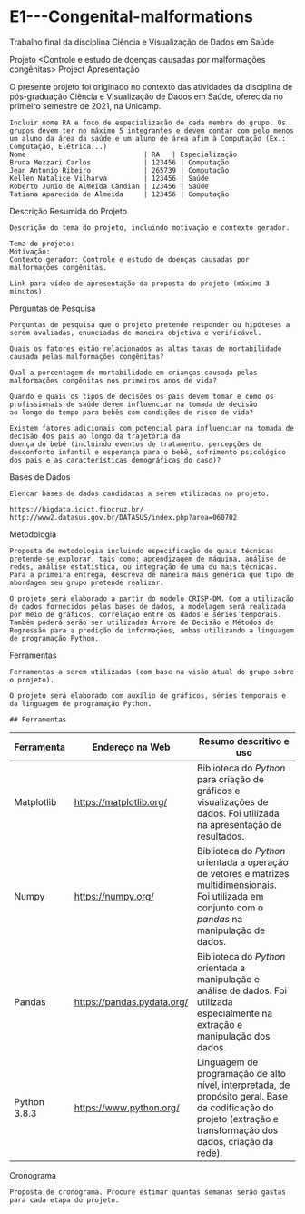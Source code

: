 # E1---Congenital-malformations
Trabalho final da disciplina Ciência e Visualização de Dados em Saúde

Projeto <Controle e estudo de doenças causadas por malformações congênitas>
Project <Control and study of diseases caused by congenital malformations>
Apresentação

O presente projeto foi originado no contexto das atividades da disciplina de pós-graduação Ciência e Visualização de Dados em Saúde, oferecida no primeiro semestre de 2021, na Unicamp.

    Incluir nome RA e foco de especialização de cada membro do grupo. Os grupos devem ter no máximo 5 integrantes e devem contar com pelo menos um aluno da área da saúde e um aluno de área afim à Computação (Ex.: Computação, Elétrica...)
    Nome                             | RA 	| Especialização
    Bruna Mezzari Carlos             | 123456 | Computação
    Jean Antonio Ribeiro             | 265739 | Computação
    Kellen Natalice Vilharva         | 123456 | Saúde
    Roberto Junio de Almeida Candian | 123456 | Saúde
    Tatiana Aparecida de Almeida     | 123456 | Computação

Descrição Resumida do Projeto

    Descrição do tema do projeto, incluindo motivação e contexto gerador.
    
    Tema do projeto: 
    Motivação: 
    Contexto gerador: Controle e estudo de doenças causadas por malformações congênitas.

    Link para vídeo de apresentação da proposta do projeto (máximo 3 minutos).

Perguntas de Pesquisa

    Perguntas de pesquisa que o projeto pretende responder ou hipóteses a serem avaliadas, enunciadas de maneira objetiva e verificável.
    
    Quais os fatores estão relacionados as altas taxas de mortabilidade causada pelas malformações congênitas?
    
    Qual a porcentagem de mortabilidade em crianças causada pelas malformações congênitas nos primeiros anos de vida?
    
    Quando e quais os tipos de decisões os pais devem tomar e como os profissionais de saúde devem influenciar na tomada de decisão 
    ao longo do tempo para bebês com condições de risco de vida?
    
    Existem fatores adicionais com potencial para influenciar na tomada de decisão dos pais ao longo da trajetória da 
    doença do bebê (incluindo eventos de tratamento, percepções de desconforto infantil e esperança para o bebê, sofrimento psicológico 
    dos pais e as características demográficas do caso)?

Bases de Dados

    Elencar bases de dados candidatas a serem utilizadas no projeto.
    
    https://bigdata.icict.fiocruz.br/
    http://www2.datasus.gov.br/DATASUS/index.php?area=060702

Metodologia

    Proposta de metodologia incluindo especificação de quais técnicas pretende-se explorar, tais como: aprendizagem de máquina, análise de redes, análise estatística, ou integração de uma ou mais técnicas. Para a primeira entrega, descreva de maneira mais genérica que tipo de abordagem seu grupo pretende realizar.
    
    O projeto será elaborado a partir do modelo CRISP-DM. Com a utilização de dados fornecidos pelas bases de dados, a modelagem será realizada por meio de gráficos, correlação entre os dados e séries temporais. Também poderá serão ser utilizadas Árvore de Decisão e Métodos de Regressão para a predição de informações, ambas utilizando a linguagem de programação Python. 

Ferramentas

    Ferramentas a serem utilizadas (com base na visão atual do grupo sobre o projeto).
    
    O projeto será elaborado com auxílio de gráficos, séries temporais e da linguagem de programação Python.
    
    ## Ferramentas

Ferramenta | Endereço na Web | Resumo descritivo e uso
----- | ----- | -----
Matplotlib | https://matplotlib.org/ | Biblioteca do _Python_ para criação de gráficos e visualizações de dados. Foi utilizada na apresentação de resultados.
Numpy | https://numpy.org/ | Biblioteca do _Python_ orientada a operação de vetores e matrizes multidimensionais. Foi utilizada em conjunto com o _pandas_ na manipulação de dados.
Pandas | https://pandas.pydata.org/ | Biblioteca do _Python_ orientada a manipulação e análise de dados. Foi utilizada especialmente na extração e manipulação dos dados.
Python 3.8.3 | https://www.python.org/ | Linguagem de programação de alto nível, interpretada, de propósito geral. Base da codificação do projeto (extração e transformação dos dados, criação da rede).


Cronograma

    Proposta de cronograma. Procure estimar quantas semanas serão gastas para cada etapa do projeto.
